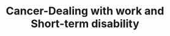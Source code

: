 ---
layout: post
title: Cancer-Dealing with work and Short-term disability
categories:
- Cancer
- Cancer Update
tags:
- Cancer
excerpt: ''
---